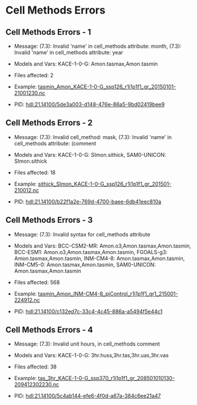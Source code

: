 # Cell Methods Errors

## Cell Methods Errors - 1

 - Message: (7.3): Invalid 'name' in cell\_methods attribute: month, (7.3): Invalid 'name' in cell\_methods attribute: year
 - Models and Vars: KACE-1-0-G: Amon.tasmax,Amon.tasmin
 - Files affected: 2
 - Example: [tasmin\_Amon\_KACE-1-0-G\_ssp126\_r1i1p1f1\_gr\_20150101-21001230.nc](http://esgf-nimscmip6.apcc21.org/thredds/dodsC/my_cmip6_dataroot/ScenarioMIP/ssp126/R1/aa008s-Amon/CMIP6/ScenarioMIP/NIMS-KMA/KACE-1-0-G/ssp126/r1i1p1f1/Amon/tasmin/gr/v20200317/tasmin_Amon_KACE-1-0-G_ssp126_r1i1p1f1_gr_20150101-21001230.nc.html)

 - PID: [hdl:21.14100/5de3a003-d148-476e-86a5-9bd02419bee9](http://hdl.handle.net/21.14100/5de3a003-d148-476e-86a5-9bd02419bee9)

## Cell Methods Errors - 2

 - Message: (7.3): Invalid cell\_method: mask, (7.3): Invalid 'name' in cell\_methods attribute: (comment
 - Models and Vars: KACE-1-0-G: SImon.sithick, SAM0-UNICON: SImon.sithick
 - Files affected: 18
 - Example: [sithick\_SImon\_KACE-1-0-G\_ssp126\_r1i1p1f1\_gr\_201501-210012.nc](http://esgf-nimscmip6.apcc21.org/thredds/dodsC/my_cmip6_dataroot/ScenarioMIP/ssp126/R1/aa008s-SImon/CMIP6/ScenarioMIP/NIMS-KMA/KACE-1-0-G/ssp126/r1i1p1f1/SImon/sithick/gr/v20200130/sithick_SImon_KACE-1-0-G_ssp126_r1i1p1f1_gr_201501-210012.nc.html)

 - PID: [hdl:21.14100/b22f1a2e-769d-4700-baee-6db41eec810a](http://hdl.handle.net/21.14100/b22f1a2e-769d-4700-baee-6db41eec810a)

## Cell Methods Errors - 3

 - Message: (7.3): Invalid syntax for cell\_methods attribute
 - Models and Vars: BCC-CSM2-MR: Amon.o3,Amon.tasmax,Amon.tasmin, BCC-ESM1: Amon.o3,Amon.tasmax,Amon.tasmin, FGOALS-g3: Amon.tasmax,Amon.tasmin, INM-CM4-8: Amon.tasmax,Amon.tasmin, INM-CM5-0: Amon.tasmax,Amon.tasmin, SAM0-UNICON: Amon.tasmax,Amon.tasmin
 - Files affected: 568
 - Example: [tasmin\_Amon\_INM-CM4-8\_piControl\_r1i1p1f1\_gr1\_215001-224912.nc](http://esgf3.dkrz.de/thredds/dodsC/cmip6/CMIP/INM/INM-CM4-8/piControl/r1i1p1f1/Amon/tasmin/gr1/v20190605/tasmin_Amon_INM-CM4-8_piControl_r1i1p1f1_gr1_215001-224912.nc.html)

 - PID: [hdl:21.14100/c132ed7c-33c4-4c45-886a-a5494f5e44c1](http://hdl.handle.net/21.14100/c132ed7c-33c4-4c45-886a-a5494f5e44c1)

## Cell Methods Errors - 4

 - Message: (7.3): Invalid unit hours, in cell\_methods comment
 - Models and Vars: KACE-1-0-G: 3hr.huss,3hr.tas,3hr.uas,3hr.vas
 - Files affected: 38
 - Example: [tas\_3hr\_KACE-1-0-G\_ssp370\_r1i1p1f1\_gr\_208501010130-209412302230.nc](http://esgf-nimscmip6.apcc21.org/thredds/dodsC/my_cmip6_dataroot/ScenarioMIP/ssp370/t2/aa005r-3hr/CMIP6/ScenarioMIP/NIMS-KMA/KACE-1-0-G/ssp370/r1i1p1f1/3hr/tas/gr/v20191225/tas_3hr_KACE-1-0-G_ssp370_r1i1p1f1_gr_208501010130-209412302230.nc.html)

 - PID: [hdl:21.14100/5c4ab144-efe6-4f0d-a67a-384c6ee21a47](http://hdl.handle.net/21.14100/5c4ab144-efe6-4f0d-a67a-384c6ee21a47)

